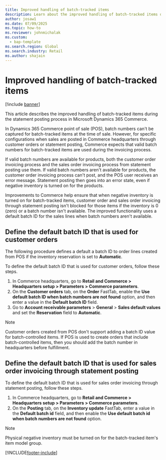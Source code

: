 ```yaml
---
title: Improved handling of batch-tracked items
description: Learn about the improved handling of batch-tracked items during the statement posting process in Microsoft Dynamics 365 Commerce.
author: josaw1
ms.date: 07/09/2025
ms.topic: how-to
ms.reviewer: johnmichalak
ms.custom: 
  - bap-template
ms.search.region: Global
ms.search.industry: Retail
ms.author: shajain
---
```

# Improved handling of batch-tracked items

[!include [banner](includes/banner.md)]

This article describes the improved handling of batch-tracked items during the statement posting process in Microsoft Dynamics 365 Commerce.

In Dynamics 365 Commerce point of sale (POS), batch numbers can't be captured for batch-tracked items at the time of sale. However, for specific configurations when sales are posted in Commerce headquarters through customer orders or statement posting, Commerce expects that valid batch numbers for batch-tracked items are used during the invoicing process.

If valid batch numbers are available for products, both the customer order invoicing process and the sales order invoicing process from statement posting use them. If valid batch numbers aren't available for products, the customer order invoicing process can't post, and the POS user receives an error message. Statement posting then goes into an error state, even if negative inventory is turned on for the products.

Improvements to Commerce help ensure that when negative inventory is turned on for batch-tracked items, customer order and sales order invoicing through statement posting isn't blocked for those items if the inventory is 0 (zero) or a batch number isn't available. The improved functionality uses a default batch ID for the sales lines when batch numbers aren't available.

## Define the default batch ID that is used for customer orders

The following procedure defines a default a batch ID to order lines created from POS if the inventory reservation is set to **Automatic**.

To define the default batch ID that is used for customer orders, follow these steps.

1. In Commerce headquarters, go to **Retail and Commerce \> Headquarters setup \> Parameters \> Commerce parameters**.
1. On the **Customer orders** tab, on the **Order** FastTab, enable the **Use default batch ID when batch numbers are not found** option, and then enter a value in the **Default batch ID** field.
1. Go to **Account receivable parameters** \> **General** \> **Sales default values** and set the **Reservation** field to **Automatic**.

> [!NOTE]
> Customer orders created from POS don't support adding a batch ID value for batch-controlled items. If POS is used to create orders that include batch-controlled items, then you should add the batch number in headquarters before fulfillment. 
  
## Define the default batch ID that is used for sales order invoicing through statement posting

To define the default batch ID that is used for sales order invoicing through statement posting, follow these steps.

1. In Commerce headquarters, go to **Retail and Commerce \> Headquarters setup \> Parameters \> Commerce parameters**.
1. On the **Posting** tab, on the **Inventory update** FastTab, enter a value in the **Default batch id** field, and then enable the **Use default batch id when batch numbers are not found** option.

> [!NOTE]
> Physical negative inventory must be turned on for the batch-tracked item's item model group.

[!INCLUDE[footer-include](../includes/footer-banner.md)]
